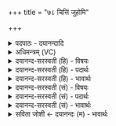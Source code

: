 +++
title = "७८ चित्तिं जुहोमि"

+++
<details><summary>पदपाठः - दयानन्दादि</summary>

चित्ति॑म्। जु॒हो॒मि॒। मन॑सा। घृ॒तेन॑। यथा॑। दे॒वाः। इ॒ह। आ॒गम॒न्नित्या॒गम॑न्। वी॒तिहो॑त्रा॒ इति॑ वी॒तिऽहो॑त्रा। ऋ॒ता॒वृधः॑। ऋ॒त॒वृध॒ इत्यृ॑त॒ऽवृधः॑। पत्ये॑। विश्व॑स्य। भूम॑नः। जु॒होमि॑। वि॒श्वक॑र्मण॒ इति॑ वि॒श्वऽक॑र्मणे। वि॒श्वाहा॑। अदा॑भ्यम्। ह॒विः। ७८।
</details>

<details><summary>अधिमन्त्रम् (VC)</summary>

- विश्वकर्मा देवता
- वसिष्ठ ऋषिः
- विराडतिजगती
- निषादः
</details>

<details><summary>दयानन्द-सरस्वती (हि) - विषयः</summary>

फिर भी उसी विषय को अगले मन्त्र में कहा है ॥
</details>

<details><summary>दयानन्द-सरस्वती (हि) - पदार्थः</summary>

पदार्थान्वयभाषाः -  हे मनुष्यो ! (यथा) जैसे मैं (मनसा) विज्ञान वा (घृतेन) घी से (चित्तिम्) जिस क्रिया से सञ्चय करते हैं, उसको (जुहोमि) ग्रहण करता हूँ वा जैसे (इह) इस जगत् में (वीतिहोत्राः) सब ओर से प्रकाशमान जिन का यज्ञ है, वे (ऋतावृधः) सत्य से बढ़ते और (देवाः) कामना करते हुए विद्वान् लोग (भूमनः) अनेक रूपवाले (विश्वस्य) समस्त संसार के (विश्वकर्म्मणे) सब के करने योग्य काम को जिसने किया है, उस (पत्ये) पालनेहारे जगदीश्वर के लिये (अदाभ्यम्) नष्ट न करने और (हविः) होमने योग्य सुख करनेवाले पदार्थ का (विश्वाहा) सब दिनों होम करने को (आगमन्) आते हैं और मैं होमने योग्य पदार्थों को (जुहोमि) होमता हूँ, वैसे तुम लोग भी आचरण करो ॥७८ ॥
</details>

<details><summary>दयानन्द-सरस्वती (हि) - भावार्थः</summary>

भावार्थभाषाः -  इस मन्त्र में उपमालङ्कार है। जैसे काष्ठों में चिना हुआ अग्नि घी से बढ़ता है, वैसे मैं विज्ञान से बढ़ूँ वा जैसे ईश्वर की उपासना करनेहारे विद्वान् संसार के कल्याण करने का प्रयत्न करते हैं, वैसे मैं भी यत्न करूँ ॥७८ ॥
</details>

<details><summary>दयानन्द-सरस्वती (सं) - विषयः</summary>

पुनस्तमेव विषयमाह ॥
</details>

<details><summary>दयानन्द-सरस्वती (सं) - पदार्थः</summary>

पदार्थान्वयभाषाः -  हे मनुष्याः ! यथाऽहं मनसा घृतेन चित्तिं जुहोमि, यथेह वीतिहोत्रा ऋतावृधो देवा भूमनो विश्वस्य विश्वकर्मणे पत्ये जगदीश्वरायादाभ्यं हविर्विश्वाहा होतुमागमन्नहं हविर्जुहोमि, तथा यूयमप्याचरत ॥७८ ॥
</details>

<details><summary>दयानन्द-सरस्वती (सं) - भावार्थः</summary>

भावार्थभाषाः -  अत्रोपमालङ्कारः। यथा काष्ठचितोऽग्निराज्येन वर्द्धते, तथा विज्ञानेनाहं वर्द्धेयम्, यथेश्वरोपासका विद्वांसश्च जगतः कल्याणाय प्रयतन्ते, तथाहमपि प्रयतेय ॥७८ ॥
</details>

<details><summary>सविता जोशी ← दयानन्दः (म) - भावार्थः</summary>

भावार्थभाषाः -  या मंत्रात उपमालंकार आहे. समिधेमध्ये असलेला अग्नी जशी तुपाची आहुती दिल्याने वाढतो तसे मी विज्ञानाने उन्नत व्हावे. ईश्वराचे उपासक विद्वान लोक जसे जगाचे कल्याण करण्याचा प्रयत्न करतात तसा मीही करावा.
</details>